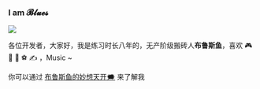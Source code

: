### I am 𝓑𝓵𝓾𝓮𝓼

<img src="https://profile-counter.glitch.me/imblues/count.svg" />

各位开发者，大家好，我是练习时长八年的，无产阶级搬砖人**布鲁斯鱼**，喜欢 🎮 🎤 🏸 ⚽️ ✍️ ，Music ~

你可以通过 [布鲁斯鱼的妙想天开🗯](https://emergencyexit.xyz/) 来了解我
